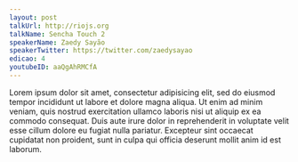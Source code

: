 ```yaml
---
layout: post
talkUrl: http://riojs.org
talkName: Sencha Touch 2
speakerName: Zaedy Sayão
speakerTwitter: https://twitter.com/zaedysayao
edicao: 4
youtubeID: aaQgAhRMCfA
---
```


Lorem ipsum dolor sit amet, consectetur adipisicing elit, sed do eiusmod tempor incididunt ut labore et dolore magna aliqua. Ut enim ad minim veniam, quis nostrud exercitation ullamco laboris nisi ut aliquip ex ea commodo consequat. Duis aute irure dolor in reprehenderit in voluptate velit esse cillum dolore eu fugiat nulla pariatur. Excepteur sint occaecat cupidatat non proident, sunt in culpa qui officia deserunt mollit anim id est laborum.